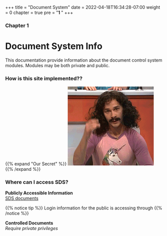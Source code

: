+++
title = "Document System"
date = 2022-04-18T16:34:28-07:00
weight = 0
chapter = true
pre = "<b>1 </b>"
+++

### Chapter 1

# Document System Info

This documentation provide information about the document control system modules. Modules may be both private and public. 

### How is this site implemented??

{{% expand "Our Secret" %}} 
![Magick](magic.gif) 
{{% /expand %}}

### Where can I access SDS?

**Publicly Accessible Information**<br>
[SDS documents](http://docs.elitemetalfinishing.org/)

{{% notice tip %}}
Login information for the public is accessing through 
{{% /notice %}}


**Controlled Documents**<br>
_Require private privileges_


